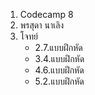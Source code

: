 1. Codecamp 8
2. พรสุดา  นาเลิง
3. โจทย์ 
    - 2.7.แบบฝึกหัด
    - 3.4.แบบฝึกหัด
    - 4.6.แบบฝึกหัด
    - 5.2.แบบฝึกหัด